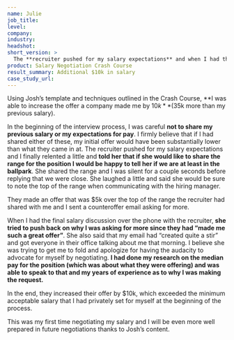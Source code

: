 ```yaml
---
name: Julie
job_title: 
level: 
company: 
industry:
headshot:
short_version: >
  The **recruiter pushed for my salary expectations** and when I had the final salary discussion over the phone, **she tried to push back on why I was asking for more** since they had “made me such a great offer”. Nonetheless, **using Josh’s template and techniques outlined in the Crash Course**, I was able to **increase the offer by $10k** ($35k more than my previous salary). This was my first time negotiating my salary and I will be even more well prepared in future negotiations thanks to Josh’s content.
product: Salary Negotiation Crash Course
result_summary: Additional $10k in salary 
case_study_url:
---
```

Using Josh’s template and techniques outlined in the Crash Course, **I was able to increase the offer a company made me by $10k** ($35k more than my previous salary).

In the beginning of the interview process, I was careful **not to share my previous salary or my expectations for pay**. I firmly believe that if I had shared either of these, my initial offer would have been substantially lower than what they came in at. The recruiter pushed for my salary expectations and I finally relented a little and **told her that if she would like to share the range for the position I would be happy to tell her if we are at least in the ballpark**. She shared the range and I was silent for a couple seconds before replying that we were close. She laughed a little and said she would be sure to note the top of the range when communicating with the hiring manager.

They made an offer that was $5k over the top of the range the recruiter had shared with me and I sent a counteroffer email asking for more.

When I had the final salary discussion over the phone with the recruiter, **she tried to push back on why I was asking for more since they had “made me such a great offer”**. She also said that my email had “created quite a stir” and got everyone in their office talking about me that morning. I believe she was trying to get me to fold and apologize for having the audacity to advocate for myself by negotiating. **I had done my research on the median pay for the position (which was about what they were offering) and was able to speak to that and my years of experience as to why I was making the request.**

In the end, they increased their offer by $10k, which exceeded the minimum acceptable salary that I had privately set for myself at the beginning of the process.

This was my first time negotiating my salary and I will be even more well prepared in future negotiations thanks to Josh’s content.